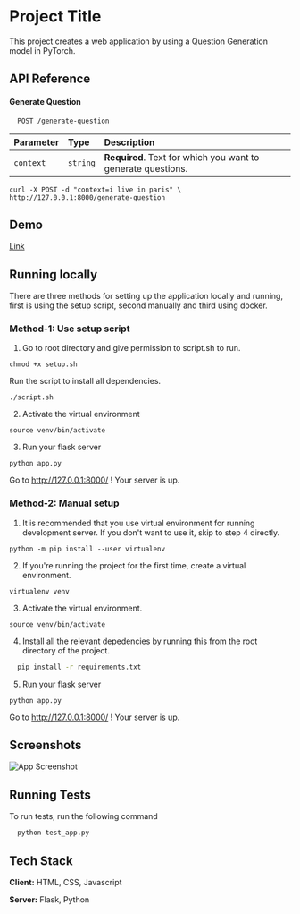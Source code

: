 
# Project Title

This project creates a web application by using a Question Generation model in PyTorch.

## API Reference

#### Generate Question

```http
  POST /generate-question
```

| Parameter | Type     | Description                |
| :-------- | :------- | :------------------------- |
| `context` | `string` | **Required**. Text for which you want to generate questions. |


```
curl -X POST -d "context=i live in paris" \
http://127.0.0.1:8000/generate-question
```

## Demo


[Link](https://drive.google.com/file/d/1FodjJiVC4Bkrkp-_hoM1KaRhZCtNCOIE/view?usp=sharing)

## Running locally

There are three methods for setting up the application locally and running, first is using the setup script, second manually and third using docker.

### Method-1: Use setup script

1. Go to root directory and give permission to script.sh to run.

```
chmod +x setup.sh
```

Run the script to install all dependencies.

```
./script.sh
```

2. Activate the virtual environment

```
source venv/bin/activate
```

3. Run your flask server

```
python app.py
```

Go to http://127.0.0.1:8000/ ! Your server is up.

### Method-2: Manual setup

1. It is recommended that you use virtual environment for running development server. If you don't want to use it, skip to step 4 directly.

```
python -m pip install --user virtualenv
```

2. If you're running the project for the first time, create a virtual environment.

```
virtualenv venv
```

3. Activate the virtual environment.

```
source venv/bin/activate
```

4. Install all the relevant depedencies by running this from the root directory of the project.
```bash
  pip install -r requirements.txt  
```

5. Run your flask server

```
python app.py
```

Go to http://127.0.0.1:8000/ ! Your server is up.

## Screenshots

![App Screenshot](https://i.imgur.com/hi98NmU.jpeg)


## Running Tests

To run tests, run the following command

```python
  python test_app.py
```


## Tech Stack

**Client:** HTML, CSS, Javascript

**Server:** Flask, Python


